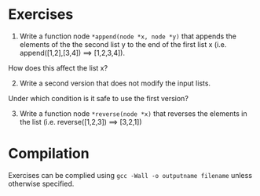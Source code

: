 # Exercises

1. Write a function node `*append(node *x, node *y)` that
appends the elements of the the second list y to the end of the
first list x (i.e. append([1,2],[3,4]) ==> [1,2,3,4]).

  How does this affect the list x?

2. Write a second version that does not modify the input lists.

  Under which condition is it safe to use the first version?

3. Write a function node `*reverse(node *x)` that reverses the
elements in the list (i.e. reverse([1,2,3]) ==> [3,2,1])

# Compilation
Exercises can be complied using `gcc -Wall -o outputname filename` unless otherwise specified.

